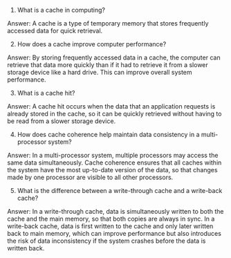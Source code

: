 1. What is a cache in computing?

Answer: A cache is a type of temporary memory that stores frequently accessed data for quick retrieval.

2. How does a cache improve computer performance?

Answer: By storing frequently accessed data in a cache, the computer can retrieve that data more quickly than if it had to retrieve it from a slower storage device like a hard drive. This can improve overall system performance.

3. What is a cache hit?

Answer: A cache hit occurs when the data that an application requests is already stored in the cache, so it can be quickly retrieved without having to be read from a slower storage device.

4. How does cache coherence help maintain data consistency in a multi-processor system?

Answer: In a multi-processor system, multiple processors may access the same data simultaneously. Cache coherence ensures that all caches within the system have the most up-to-date version of the data, so that changes made by one processor are visible to all other processors.

5. What is the difference between a write-through cache and a write-back cache?

Answer: In a write-through cache, data is simultaneously written to both the cache and the main memory, so that both copies are always in sync. In a write-back cache, data is first written to the cache and only later written back to main memory, which can improve performance but also introduces the risk of data inconsistency if the system crashes before the data is written back.